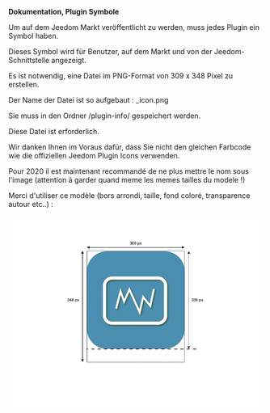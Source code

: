 **Dokumentation, Plugin Symbole**

Um auf dem Jeedom Markt veröffentlicht zu werden, muss jedes Plugin ein Symbol haben.

Dieses Symbol wird für Benutzer, auf dem Markt und von der Jeedom-Schnittstelle angezeigt.

Es ist notwendig, eine Datei im PNG-Format von 309 x 348 Pixel zu erstellen.

Der Name der Datei ist so aufgebaut : <plugin-id>_icon.png

Sie muss in den Ordner /plugin-info/ gespeichert werden.

Diese Datei ist erforderlich.

Wir danken Ihnen im Voraus dafür, dass Sie nicht den gleichen Farbcode wie die offiziellen Jeedom Plugin Icons verwenden.

Pour 2020 il est maintenant recommandé de ne plus mettre le nom sous l'image (attention à garder quand meme les memes tailles du modele !)

Merci d'utiliser ce modèle (bors arrondi, taille, fond coloré, transparence autour etc..) :

![modele-icone](../images/plugin-Jeedom-px.jpg)
